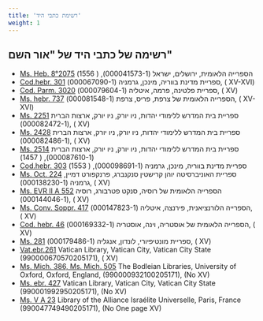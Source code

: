 ```yaml
---
title: 'רשימת כתבי היד'
weight: 1
---
```


## רשימה של כתבי היד של "אור השם"

*   [Ms. Heb. 8°2075](https://web.nli.org.il/sites/NLI/Hebrew/digitallibrary/pages/viewer.aspx?presentorid=MANUSCRIPTS&docid=PNX_MANUSCRIPTS000041573-1) הספרייה הלאומית, ירושלים, ישראל (000041573-1), ( 1556)
*   [Cod.hebr. 301](https://web.nli.org.il/sites/NLI/Hebrew/digitallibrary/pages/viewer.aspx?presentorid=MANUSCRIPTS&docid=PNX_MANUSCRIPTS000067090-1) ספריית מדינת בווריה, מינכן, גרמניה (000067090-1), ( XV-XVI)
*   [Cod. Parm. 3020](https://web.nli.org.il/sites/NLI/Hebrew/digitallibrary/pages/viewer.aspx?presentorid=MANUSCRIPTS&docid=PNX_MANUSCRIPTS000079604-1) ספריית פלטינה, פרמה, איטליה (000079604-1), ( XV)
*   [Ms. hebr. 737](https://web.nli.org.il/sites/NLI/Hebrew/digitallibrary/pages/viewer.aspx?presentorid=MANUSCRIPTS&docid=PNX_MANUSCRIPTS000081548-1) הספרייה הלאומית של צרפת, פריס, צרפת (000081548-1), ( XV-XVI)
*   [Ms. 2251](https://web.nli.org.il/sites/NLI/Hebrew/digitallibrary/pages/viewer.aspx?presentorid=MANUSCRIPTS&docid=PNX_MANUSCRIPTS000082472-1) ספריית בית המדרש ללימודי יהדות, ניו יורק, ניו יורק, ארצות הברית (000082472-1), ( XV)
*   [Ms. 2428](https://web.nli.org.il/sites/NLI/Hebrew/digitallibrary/pages/viewer.aspx?presentorid=MANUSCRIPTS&docid=PNX_MANUSCRIPTS000082486-1) ספריית בית המדרש ללימודי יהדות, ניו יורק, ניו יורק, ארצות הברית (000082486-1), ( XV)
*   [Ms. 2514](https://web.nli.org.il/sites/NLI/Hebrew/digitallibrary/pages/viewer.aspx?presentorid=MANUSCRIPTS&docid=PNX_MANUSCRIPTS000087610-1) ספריית בית המדרש ללימודי יהדות, ניו יורק, ניו יורק, ארצות הברית (000087610-1), ( 1457)
*   [Cod.hebr. 303](https://web.nli.org.il/sites/NLI/Hebrew/digitallibrary/pages/viewer.aspx?presentorid=MANUSCRIPTS&docid=PNX_MANUSCRIPTS000098691-1) ספריית מדינת בווריה, מינכן, גרמניה (000098691-1), ( 1553)
*   [Ms. Oct. 224](https://web.nli.org.il/sites/NLI/Hebrew/digitallibrary/pages/viewer.aspx?presentorid=MANUSCRIPTS&docid=PNX_MANUSCRIPTS000138230-1) ספריית האוניברסיטה יוהן קרישטין סנקנברג, פרנקפורט דמיין, גרמניה (000138230-1), ( XV)
*   [Ms. EVR II A 552](https://web.nli.org.il/sites/NLI/Hebrew/digitallibrary/pages/viewer.aspx?presentorid=MANUSCRIPTS&docid=PNX_MANUSCRIPTS000144046-1) הספרייה הלאומית של רוסיה, סנקט פטרבורג, רוסיה (000144046-1), ( XV)
*   [Ms. Conv. Soppr. 417](https://web.nli.org.il/sites/NLI/Hebrew/digitallibrary/pages/viewer.aspx?presentorid=MANUSCRIPTS&docid=PNX_MANUSCRIPTS000147823-1) הספרייה הלורנציאנית, פירנצה, איטליה (000147823-1), ( XV)
*   [Cod. hebr. 46](https://web.nli.org.il/sites/NLI/Hebrew/digitallibrary/pages/viewer.aspx?presentorid=MANUSCRIPTS&docid=PNX_MANUSCRIPTS000169332-1) הספרייה הלאומית של אוסטריה, וינה, אוסטריה (000169332-1), ( XV)
*   [Ms. 281](https://web.nli.org.il/sites/NLI/Hebrew/digitallibrary/pages/viewer.aspx?presentorid=MANUSCRIPTS&docid=PNX_MANUSCRIPTS000179486-1#|FL30211499) ספריית מונטיפיורי, לונדון, אנגליה (000179486-1), ( XV)
*   [Vat.ebr.261](http://digi.vatlib.it/view/MSS_Vat.ebr.261) Vatican Library, Vatican City, Vatican City State (990000670570205171), ( XV)
*   [Ms. Mich. 386, Ms. Mich. 505](https://www.nli.org.il/he/manuscripts/NNL_ALEPH000093210/NLI) The Bodleian Libraries, University of Oxford, Oxford, England, (990000932100205171), (No XV)
*   [Ms. ebr. 427](https://www.nli.org.il/he/manuscripts/NNL_ALEPH000199295/NLI) Vatican Library, Vatican City, Vatican City State (990001992950205171), (No XV)
*   [Ms. V A 23](https://www.nli.org.il/he/manuscripts/NNL_ALEPH004774949/NLI) Library of the Alliance Israélite Universelle, Paris, France (990047749490205171), (No One page XV)
